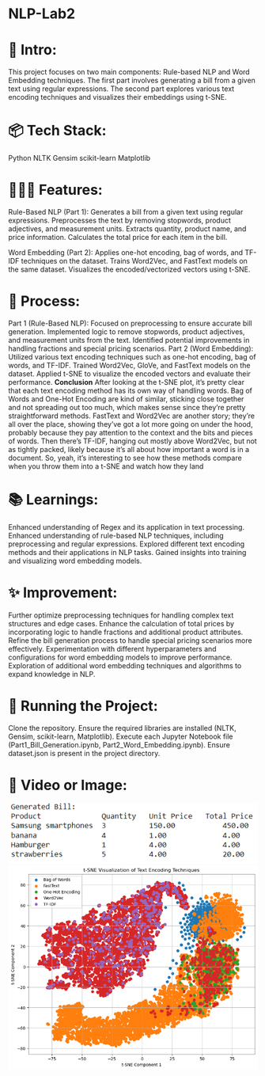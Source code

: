 # NLP-Lab2
# 🎋 Intro:
This project focuses on two main components: Rule-based NLP and Word Embedding techniques. The first part involves generating a bill from a given text using regular expressions. The second part explores various text encoding techniques and visualizes their embeddings using t-SNE.

# 📦 Tech Stack:
Python
NLTK
Gensim
scikit-learn
Matplotlib

# 👩🏽‍🍳 Features:
Rule-Based NLP (Part 1):
Generates a bill from a given text using regular expressions.
Preprocesses the text by removing stopwords, product adjectives, and measurement units.
Extracts quantity, product name, and price information.
Calculates the total price for each item in the bill.

Word Embedding (Part 2):
Applies one-hot encoding, bag of words, and TF-IDF techniques on the dataset.
Trains Word2Vec, and FastText models on the same dataset.
Visualizes the encoded/vectorized vectors using t-SNE.

# 💭 Process:
Part 1 (Rule-Based NLP):
Focused on preprocessing to ensure accurate bill generation.
Implemented logic to remove stopwords, product adjectives, and measurement units from the text.
Identified potential improvements in handling fractions and special pricing scenarios.
Part 2 (Word Embedding):
Utilized various text encoding techniques such as one-hot encoding, bag of words, and TF-IDF.
Trained Word2Vec, GloVe, and FastText models on the dataset.
Applied t-SNE to visualize the encoded vectors and evaluate their performance.
**Conclusion**
After looking at the t-SNE plot, it’s pretty clear that each text encoding method has its own way of handling words. Bag of Words and One-Hot Encoding are kind of similar, sticking close together and not spreading out too much, which makes sense since they’re pretty straightforward methods. FastText and Word2Vec are another story; they’re all over the place, showing they’ve got a lot more going on under the hood, probably because they pay attention to the context and the bits and pieces of words. Then there’s TF-IDF, hanging out mostly above Word2Vec, but not as tightly packed, likely because it’s all about how important a word is in a document. So, yeah, it’s interesting to see how these methods compare when you throw them into a t-SNE and watch how they land

# 📚 Learnings:
Enhanced understanding of Regex and its application in text processing.
Enhanced understanding of rule-based NLP techniques, including preprocessing and regular expressions.
Explored different text encoding methods and their applications in NLP tasks.
Gained insights into training and visualizing word embedding models.

# ✨ Improvement:
Further optimize preprocessing techniques for handling complex text structures and edge cases.
Enhance the calculation of total prices by incorporating logic to handle fractions and additional product attributes.
Refine the bill generation process to handle special pricing scenarios more effectively.
Experimentation with different hyperparameters and configurations for word embedding models to improve performance.
Exploration of additional word embedding techniques and algorithms to expand knowledge in NLP.

# 🚦 Running the Project:
Clone the repository.
Ensure the required libraries are installed (NLTK, Gensim, scikit-learn, Matplotlib).
Execute each Jupyter Notebook file (Part1_Bill_Generation.ipynb, Part2_Word_Embedding.ipynb).
Ensure dataset.json is present in the project directory.

# 📸 Video or Image:
![Example Image](part1_generated_bill.png)
![Example Image](part1_tsne_output.png)






